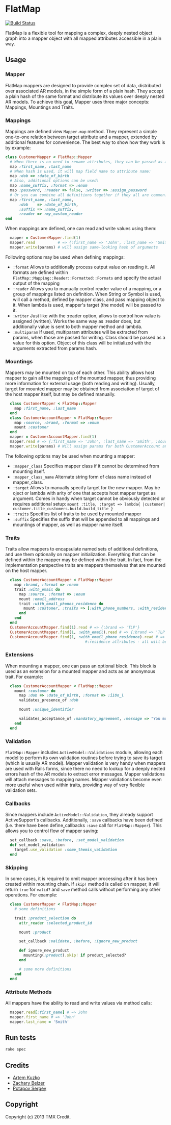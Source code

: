 # FlatMap

[![Build Status](https://secure.travis-ci.org/TMXCredit/flat_map.png)](http://travis-ci.org/TMXCredit/flat_map)

FlatMap is a flexible tool for mapping a complex, deeply nested object graph
into a mapper object with all mapped attributes accessible in a plain way.


## Usage

### Mapper

FlatMap mappers are designed to provide complex set of data, distributed over
associated AR models, in the simple form of a plain hash. They accept a plain
hash of the same format and distribute its values over deeply nested AR models.
To achieve this goal, Mapper uses three major concepts: Mappings, Mountings and
Traits.

### Mappings

Mappings are defined view `Mapper.map` method. They represent a simple one-to-one
relation between target attribute and a mapper, extended by additional features
for convenience. The best way to show how they work is by example:

```ruby
class CustomerMapper < FlatMap::Mapper
  # When there is no need to rename attributes, they can be passed as array:
  map :first_name, :last_name
  # When hash is used, it will map field name to attribute name:
  map :dob => :date_of_birth
  # Also, additional options can be used:
  map :name_suffix, :format => :enum
  map :password, :reader => false, :writer => :assign_password
  # Or you can combine all definitions together if they all are common:
  map :first_name, :last_name,
      :dob    => :date_of_birth,
      :suffix => :name_suffix,
      :reader => :my_custom_reader
end
```
When mappings are defined, one can read and write values using them:

```ruby
  mapper = CustomerMapper.find(1)
  mapper.read          # => {:first_name => 'John', :last_name => 'Smith', :dob => '02/01/1970'}
  mapper.write(params) # will assign same-looking hash of arguments
```

Following options may be used when defining mappings:

* `:format` Allows to additionally process output value on reading it. All formats are
            defined within `FlatMap::Mapping::Reader::Formatted::Formats` and
            specify the actual output of the mapping
* `:reader` Allows you to manually control reader value of a mapping, or a group of
            mappings listed on definition. When String or Symbol is used, will call
            a method, defined by mapper class, and pass mapping object to it. When
            lambda is used, mapper's target (the model) will be passed to it.
* `:writer` Just like with the :reader option, allows to control how value is assigned
            (written). Works the same way as :reader does, but additionally value is
            sent to both mapper method and lambda.
* `:multiparam` If used, multiparam attributes will be extracted from params, when
                those are passed for writing. Class should be passed as a value for
                this option. Object of this class will be initialized with the arguments
                extracted from params hash.

### Mountings

Mappers may be mounted on top of each other. This ability allows host mapper to gain all the
mappings of the mounted mapper, thus providing more information for external usage (both reading
and writing). Usually, target for mounted mapper may be obtained from association of target of
the host mapper itself, but may be defined manually.

```ruby
  class CustomerMapper < FlatMap::Mapper
    map :first_name, :last_name
  end
  class CustomerAccountMapper < FlatMap::Mapper
    map :source, :brand, :format => :enum
    mount :customer
  end
  mapper = CustomerAccountMapper.find(1)
  mapper.read # => {:first_name => 'John', :last_name => 'Smith', :source => nil, :brand => 'FTW'}
  mapper.write(params) # Will assign params for both CustomerAccount and Customer records
```

The following options may be used when mounting a mapper:

* `:mapper_class` Specifies mapper class if it cannot be determined from mounting itself.
* `:mapper_class_name` Alternate string form of class name instead of mapper_class.
* `:target` Allows to manually specify target for the new mapper. May be oject or lambda
            with arity of one that accepts host mapper target as argument. Comes in handy
            when target cannot be obviously detected or requires additional setup:
            `mount :title, :target => lambda{ |customer| customer.title_customers.build.build_title }`
* `:traits` Specifies list of traits to be used by mounted mapper
* `:suffix` Specifies the suffix that will be appended to all mappings and mountings of mapper,
            as well as mapper name itself.

### Traits

Traits allow mappers to encapsulate named sets of additional definitions, and use them optionally
on mapper initialization. Everything that can be defined within the mapper may be defined within
the trait. In fact, from the implementation perspective traits are mappers themselves that are
mounted on the host mapper.

```ruby
  class CustomerAccountMapper < FlatMap::Mapper
    map :brand, :format => :enum
    trait :with_email do
      map :source, :format => :enum
      mount :email_address
      trait :with_email_phones_residence do
        mount :customer, :traits => [:with_phone_numbers, :with_residence]
      end
    end
  end
  CustomerAccountMapper.find(1).read # => {:brand => 'TLP'}
  CustomerAccountMapper.find(1, :with_email).read # => {:brand => 'TLP', :source => nil, :email_address => 'j.smith@gmail.com'}
  CustomerAccountMapper.find(1, :with_email_phone_residence).read # => :brand, :source, :email_address, phone numbers,
                                   #:residence attributes - all will be available for reading and writing in plain hash
```

### Extensions

When mounting a mapper, one can pass an optional block. This block is used as an extension for a mounted
mapper and acts as an anonymous trait. For example:

```ruby
  class CustomerAccountMapper < FlatMap::Mapper
    mount :customer do
      map :dob => :date_of_birth, :format => :i18n_l
      validates_presence_of :dob

      mount :unique_identifier

      validates_acceptance_of :mandatory_agreement, :message => "You must check this box to continue"
    end
  end
```

### Validation

`FlatMap::Mapper` includes `ActiveModel::Validations` module, allowing each model to
perform its own validation routines before trying to save its target (which is usually AR model). Mapper
validation is very handy when mappers are used with Rails forms, since there no need to lookup for a
deeply nested errors hash of the AR models to extract error messages. Mapper validations will attach
messages to mapping names.
Mapper validations become even more useful when used within traits, providing way of very flexible validation sets.

### Callbacks

Since mappers include `ActiveModel::Validation`, they already support ActiveSupport's callbacks.
Additionally, `:save` callbacks have been defined (i.e. there have been define_callbacks `:save`
call for `FlatMap::Mapper`). This allows you to control flow of mapper saving:

```ruby
  set_callback :save, :before, :set_model_validation
  def set_model_validation
    target.use_validation :some_themis_validation
  end
```

### Skipping

In some cases, it is required to omit mapper processing after it has been created within mounting chain. If
`skip!` method is called on mapper, it will return `true` for `valid?` and `save`
method calls without performing any other operations. For example:

```ruby
  class CustomerMapper < FlatMap::Mapper
    # some definitions

    trait :product_selection do
      attr_reader :selected_product_id

      mount :product

      set_callback :validate, :before, :ignore_new_product

      def ignore_new_product
        mounting(:product).skip! if product_selected?
      end

      # some more definitions
    end
  end
```

### Attribute Methods

All mappers have the ability to read and write values via method calls:

```ruby
  mapper.read[:first_name] # => John
  mapper.first_name # => 'John'
  mapper.last_name = 'Smith'
```

## Run tests

```sh
rake spec
```

## Credits

* [Artem Kuzko](https://github.com/akuzko)
* [Zachary Belzer](https://github.com/zbelzer)
* [Potapov Sergey](https://github.com/greyblake)

## Copyright

Copyright (c) 2013 TMX Credit.
